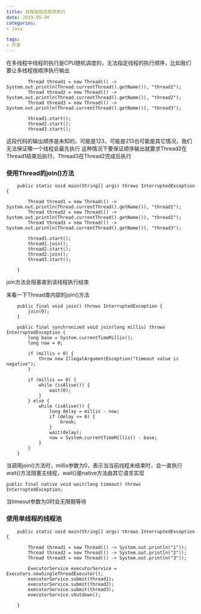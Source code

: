 ```yaml
---
title: 线程按指定顺序执行
date: 2019-05-30
categories: 
- Java

tags:
- 并发
---
```


在多线程中线程的执行是CPU随机调度的，无法指定线程的执行顺序，比如我们要让多线程按顺序执行输出

<!--more-->

```
        Thread thread1 = new Thread(() -> System.out.println(Thread.currentThread().getName()), "thread1");
        Thread thread2 = new Thread(() -> System.out.println(Thread.currentThread().getName()), "thread2");
        Thread thread3 = new Thread(() -> System.out.println(Thread.currentThread().getName()), "thread3");

        thread1.start();
        thread2.start();
        thread3.start();
```


这段代码的输出顺序是未知的，可能是123，可能是213也可能是其它情况，我们无法保证哪一个线程会最先执行
这种情况下要保证顺序输出就要求Thread2在Thread1结束后执行，Thread3在Thread2完成后执行

### 使用Thread的join()方法


```
    public static void main(String[] args) throws InterruptedException {

        Thread thread1 = new Thread(() -> System.out.println(Thread.currentThread().getName()), "thread1");
        Thread thread2 = new Thread(() -> System.out.println(Thread.currentThread().getName()), "thread2");
        Thread thread3 = new Thread(() -> System.out.println(Thread.currentThread().getName()), "thread3");

        thread1.start();
        thread1.join();
        thread2.start();
        thread2.join();
        thread3.start();

    }
```
join方法会阻塞直到该线程执行结束

来看一下Thread类内部的join()方法
```
    public final void join() throws InterruptedException {
        join(0);
    }
    
    public final synchronized void join(long millis) throws InterruptedException {
        long base = System.currentTimeMillis();
        long now = 0;

        if (millis < 0) {
            throw new IllegalArgumentException("timeout value is negative");
        }

        if (millis == 0) {
            while (isAlive()) {
                wait(0);
            }
        } else {
            while (isAlive()) {
                long delay = millis - now;
                if (delay <= 0) {
                    break;
                }
                wait(delay);
                now = System.currentTimeMillis() - base;
            }
        }
    }
```

当调用join()方法时，millis参数为0，表示当当前线程未结束时，会一直执行wait()方法阻塞主线程，wait()是native方法由其它语言实现

```
public final native void wait(long timeout) throws InterruptedException;
```
当timeout参数为0时会无限期等待


### 使用单线程的线程池

```
    public static void main(String[] args) throws InterruptedException {

        Thread thread1 = new Thread(() -> System.out.println("1"));
        Thread thread2 = new Thread(() -> System.out.println("2"));
        Thread thread3 = new Thread(() -> System.out.println("3"));

        ExecutorService executorService = Executors.newSingleThreadExecutor();
        executorService.submit(thread1);
        executorService.submit(thread2);
        executorService.submit(thread3);
        executorService.shutdown();

    }
```
